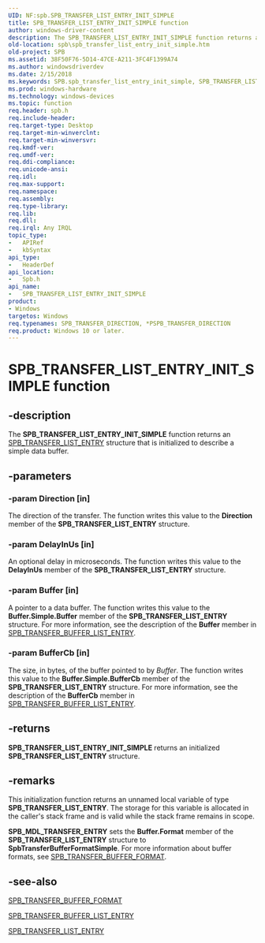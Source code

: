 ```yaml
---
UID: NF:spb.SPB_TRANSFER_LIST_ENTRY_INIT_SIMPLE
title: SPB_TRANSFER_LIST_ENTRY_INIT_SIMPLE function
author: windows-driver-content
description: The SPB_TRANSFER_LIST_ENTRY_INIT_SIMPLE function returns an SPB_TRANSFER_LIST_ENTRY structure that is initialized to describe a simple data buffer.SPB_TRANSFER_LIST_ENTRY_INIT_SIMPLE function returns an SPB_TRANSFER_LIST_ENTRY structure that is initialized to describe a simple data buffer.
old-location: spb\spb_transfer_list_entry_init_simple.htm
old-project: SPB
ms.assetid: 38F50F76-5D14-47CE-A211-3FC4F1399A74
ms.author: windowsdriverdev
ms.date: 2/15/2018
ms.keywords: SPB.spb_transfer_list_entry_init_simple, SPB_TRANSFER_LIST_ENTRY_INIT_SIMPLE, SPB_TRANSFER_LIST_ENTRY_INIT_SIMPLE function [Buses], spb/SPB_TRANSFER_LIST_ENTRY_INIT_SIMPLE
ms.prod: windows-hardware
ms.technology: windows-devices
ms.topic: function
req.header: spb.h
req.include-header: 
req.target-type: Desktop
req.target-min-winverclnt: 
req.target-min-winversvr: 
req.kmdf-ver: 
req.umdf-ver: 
req.ddi-compliance: 
req.unicode-ansi: 
req.idl: 
req.max-support: 
req.namespace: 
req.assembly: 
req.type-library: 
req.lib: 
req.dll: 
req.irql: Any IRQL
topic_type:
-	APIRef
-	kbSyntax
api_type:
-	HeaderDef
api_location:
-	Spb.h
api_name:
-	SPB_TRANSFER_LIST_ENTRY_INIT_SIMPLE
product:
- Windows
targetos: Windows
req.typenames: SPB_TRANSFER_DIRECTION, *PSPB_TRANSFER_DIRECTION
req.product: Windows 10 or later.
---
```


# SPB_TRANSFER_LIST_ENTRY_INIT_SIMPLE function


## -description



The <b>SPB_TRANSFER_LIST_ENTRY_INIT_SIMPLE</b> function returns an <a href="https://msdn.microsoft.com/library/windows/hardware/hh406223">SPB_TRANSFER_LIST_ENTRY</a> structure that is initialized to describe a simple data buffer.




## -parameters




### -param Direction [in]

The direction of the transfer. The function writes this value to the <b>Direction</b> member of the <b>SPB_TRANSFER_LIST_ENTRY</b> structure.


### -param DelayInUs [in]

An optional delay in microseconds. The function writes this value to the <b>DelayInUs</b> member of the <b>SPB_TRANSFER_LIST_ENTRY</b> structure.


### -param Buffer [in]

A pointer to a data buffer. The function writes this value to the <b>Buffer.Simple.Buffer</b> member of the <b>SPB_TRANSFER_LIST_ENTRY</b> structure. For more information, see the description of the <b>Buffer</b> member in <a href="https://msdn.microsoft.com/library/windows/hardware/hh406217">SPB_TRANSFER_BUFFER_LIST_ENTRY</a>.


### -param BufferCb [in]

The size, in bytes, of the buffer pointed to by <i>Buffer</i>. The function writes this value to the <b>Buffer.Simple.BufferCb</b> member of the <b>SPB_TRANSFER_LIST_ENTRY</b> structure. For more information, see the description of the <b>BufferCb</b> member in <a href="https://msdn.microsoft.com/library/windows/hardware/hh406217">SPB_TRANSFER_BUFFER_LIST_ENTRY</a>.


## -returns



<b>SPB_TRANSFER_LIST_ENTRY_INIT_SIMPLE</b> returns an initialized <b>SPB_TRANSFER_LIST_ENTRY</b> structure.




## -remarks



This initialization function returns an unnamed local variable of type <b>SPB_TRANSFER_LIST_ENTRY</b>. The storage for this variable is allocated in the caller's stack frame and is valid while the stack frame remains in scope.

<b>SPB_MDL_TRANSFER_ENTRY</b> sets the <b>Buffer.Format</b> member of the  <b>SPB_TRANSFER_LIST_ENTRY</b> structure to <b>SpbTransferBufferFormatSimple</b>. For more information about buffer formats, see <a href="https://msdn.microsoft.com/library/windows/hardware/hh406216">SPB_TRANSFER_BUFFER_FORMAT</a>.




## -see-also




<a href="https://msdn.microsoft.com/library/windows/hardware/hh406216">SPB_TRANSFER_BUFFER_FORMAT</a>



<a href="https://msdn.microsoft.com/library/windows/hardware/hh406217">SPB_TRANSFER_BUFFER_LIST_ENTRY</a>



<a href="https://msdn.microsoft.com/library/windows/hardware/hh406223">SPB_TRANSFER_LIST_ENTRY</a>
 

 

